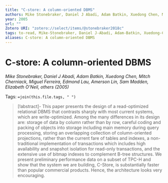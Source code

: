 ```yaml
---
title: "C-store: A column-oriented DBMS"
authors: Mike Stonebraker, Daniel J Abadi, Adam Batkin, Xuedong Chen, Mitch Cherniack, Miguel Ferreira, Edmond Lau, Amerson Lin, Sam Madden, Elizabeth O'Neil, others
year: 2005
url: ""
Zotero URI: "zotero://select/items/@stonebraker2018c"
tags: to-read, Mike-Stonebraker, Daniel J-Abadi, Adam-Batkin, Xuedong-Chen, Mitch-Cherniack, Miguel-Ferreira, Edmond-Lau, Amerson-Lin, Sam-Madden, Elizabeth-O'Neil, -others
aliases: C-store: A column-oriented DBMS
---
```


# C-store: A column-oriented DBMS  
_Mike Stonebraker, Daniel J Abadi, Adam Batkin, Xuedong Chen, Mitch Cherniack, Miguel Ferreira, Edmond Lau, Amerson Lin, Sam Madden, Elizabeth O'Neil, others (2005)_

Tags: `=join(this.file.tags, " ")`

> [!abstract]-
> This paper presents the design of a read-optimized relational DBMS that contrasts sharply with most current systems, which are write-optimized. Among the many differences in its design are: storage of data by column rather than by row, careful coding and packing of objects into storage including main memory during query processing, storing an overlapping collection of column-oriented projections, rather than the current fare of tables and indexes, a non-traditional implementation of transactions which includes high availability and snapshot isolation for read-only transactions, and the extensive use of bitmap indexes to complement B-tree structures. We present preliminary performance data on a subset of TPC-H and show that the system we are building, C-Store, is substantially faster than popular commercial products. Hence, the architecture looks very encouraging.


